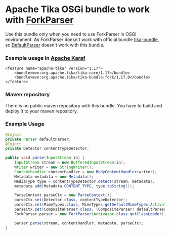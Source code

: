 # Apache Tika OSGi bundle to work with [ForkParser](http://tika.apache.org/1.13/api/org/apache/tika/fork/ForkParser.html)
Use this bundle only when you need to use ForkParser in OSGi environment.
As ForkParser doesn't work with official bundle [tika-bundle](http://repo1.maven.org/maven2/org/apache/tika/tika-bundle/), so [DefaultParser](http://tika.apache.org/1.13/api/org/apache/tika/parser/DefaultParser.html) doesn't work with this bundle.

### Example usage in [Apache Karaf](http://karaf.apache.org/)
    <feature name="apache-tika" version="1.17">
        <bundle>mvn:org.apache.tika/tika-core/1.17</bundle>
        <bundle>mvn:org.apache.tika/tika-bundle-fork/1.17.0</bundle>
    </feature>

### Maven repository
There is no public maven repository with this bundle. You have to build and deploy it to your maven repository.

### Example Usage
``` java
@Inject
private Parser defaultParser;
@Inject
private Detector contentTypeDetector;

public void parse(InputStream in) {
    InputStream stream = new BufferedInputStream(in);
    Writer writer = new StringWriter();
    ContentHandler contentHandler = new BodyContentHandler(writer);
    Metadata metadata = new Metadata();
    MediaType type = contentTypeDetector.detect(stream, metadata);
    metadata.add(Metadata.CONTENT_TYPE, type.toString());

    ParseContext parseCtx = new ParseContext();
    parseCtx.set(Detector.class, contentTypeDetector);
    parseCtx.set(MimeTypes.class, MimeTypes.getDefaultMimeTypes(Activator.class.getClassLoader()));
    parseCtx.set(CompositeParser.class, (CompositeParser) defaultParser);
    ForkParser parser = new ForkParser(Activator.class.getClassLoader(), defaultParser);

    parser.parse(stream, contentHandler, metadata, parseCtx);
}
```
